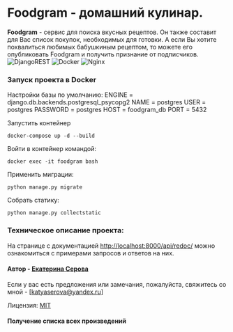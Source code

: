 # Foodgram - домашний кулинар.

**Foodgram** - сервис для поиска вкусных рецептов. Он также составит для Вас список покупок, необходимых для готовки. А если Вы хотите похвалиться любимых бабушкиным рецептом, то можете его опубликовать Foodgram и получить признание от подписчиков.
![DjangoREST](https://img.shields.io/badge/-Django-green) ![Docker](https://img.shields.io/badge/-Docker-yellowgreen) ![Nginx](https://img.shields.io/badge/-Nginx-lightgrey)


### Запуск проекта в Docker

Настройки базы по умолчанию:
ENGINE = django.db.backends.postgresql_psycopg2
NAME = postgres
USER = postgres
PASSWORD = postgres
HOST = foodgram_db
PORT = 5432

Запустить контейнер
```
docker-compose up -d --build
```
Войти в контейнер командой:
```
docker exec -it foodgram bash
```
Применить миграции:
```
python manage.py migrate
```
Собрать статику:
```
python manage.py collectstatic
```

### Техническое описание проекта:
На странице с документацией [http://localhost:8000/api/redoc/](http://localhost:8000/api/redoc/) можно ознакомиться с примерами запросов и ответов на них.


#### Автор - [Екатерина Серова](https://github.com/EISerova/)
Если у вас есть предложения или замечания, пожалуйста, свяжитесь со мной - [katyaserova@yandex.ru]

Лицензия:
[MIT](https://choosealicense.com/licenses/mit/)

#### Получение списка всех произведений